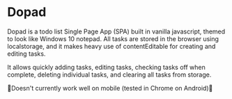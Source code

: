 # Dopad

Dopad is a todo list Single Page App (SPA) built in vanilla javascript, themed to look like Windows 10 notepad. All tasks are stored in the browser using localstorage, and it makes heavy use of contentEditable for creating and editing tasks.

It allows quickly adding tasks, editing tasks, checking tasks off when complete, deleting individual tasks, and clearing all tasks from storage.

🚨Doesn't currently work well on mobile (tested in Chrome on Android)🚨
